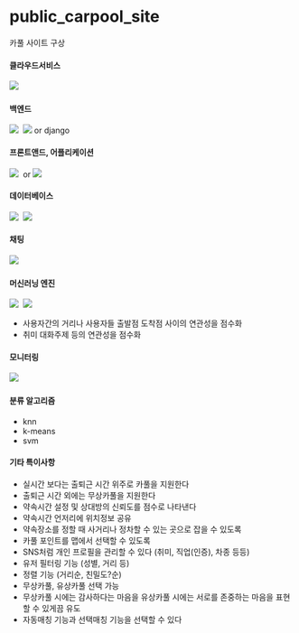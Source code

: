 <!--
<a href="링크걸_주소"><img src="https://img.shields.io/badge/쓰고자하는_텍스트-컬러코드?style=flat-square&logo=simpleicons에서_아이콘이름&logoColor=white&link=내링크"/></a>&nbsp;
-> 배지는 https://shields.io/
-> 아이콘은 https://simpleicons.org/
-->

# public_carpool_site
카풀 사이트 구상

#### 클라우드서비스
<img src="https://img.shields.io/badge/Google_Cloud-4285F4?style=flat-square&logo=googlecloud&logoColor=white"/>&nbsp;

#### 백엔드
<img src="https://img.shields.io/badge/Python-3766AB?style=flat-square&logo=Python&logoColor=white"/>&nbsp;
<img src="https://img.shields.io/badge/ReactiveX-B7178C?style=flat-square&logo=ReactiveX&logoColor=white"/>&nbsp;or django

#### 프론트앤드, 어플리케이션
<img src="https://img.shields.io/badge/React-61DAFB?style=flat-square&logo=React&logoColor=white"/>&nbsp;
or
<img src="https://img.shields.io/badge/Flutter-02569B?style=flat-square&logo=Flutter&logoColor=white"/>&nbsp;

#### 데이터베이스
<img src="https://img.shields.io/badge/PostgreSQL-4169E1?style=flat-square&logo=PostgreSQL&logoColor=white"/>&nbsp;
<img src="https://img.shields.io/badge/Elasticsearch-005571?style=flat-square&logo=Elasticsearch&logoColor=white"/>&nbsp;

#### 채팅
<img src="https://img.shields.io/badge/Firebase-FFCA28?style=flat-square&logo=Firebase&logoColor=white"/>&nbsp;

#### 머신러닝 엔진
<img src="https://img.shields.io/badge/scikit_learn-F7931E?style=flat-square&logo=scikit-learn&logoColor=white"/>&nbsp;
<img src="https://img.shields.io/badge/TensorFlow-FF6F00?style=flat-square&logo=TensorFlow&logoColor=white"/>&nbsp;
- 사용자간의 거리나 사용자들 출발점 도착점 사이의 연관성을 점수화
- 취미 대화주제 등의 연관성을 점수화

#### 모니터링
<img src="https://img.shields.io/badge/Grafana-F46800?style=flat-square&logo=Grafana&logoColor=white"/>&nbsp;

#### 분류 알고리즘
- knn
- k-means
- svm

#### 기타 특이사항

- 실시간 보다는 출퇴근 시간 위주로 카풀을 지원한다
- 출퇴근 시간 외에는 무상카풀을 지원한다
- 약속시간 설정 및 상대방의 신뢰도를 점수로 나타낸다
- 약속시간 언저리에 위치정보 공유
- 약속장소를 정할 때 사거리나 정차할 수 있는 곳으로 잡을 수 있도록
- 카풀 포인트를 맵에서 선택할 수 있도록
- SNS처럼 개인 프로필을 관리할 수 있다 (취미, 직업(인증), 차종 등등)
- 유저 필터링 기능 (성별, 거리 등)
- 정렬 기능 (거리순, 친밀도?순)
- 무상카풀, 유상카풀 선택 가능
- 무상카풀 시에는 감사하다는 마음을 유상카풀 시에는 서로를 존중하는 마음을 표현할 수 있게끔 유도
- 자동매칭 기능과 선택매칭 기능을 선택할 수 있다


